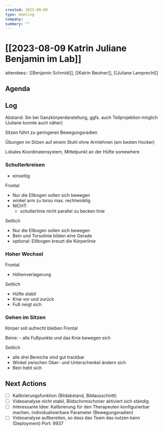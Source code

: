 ```yaml
---
created: 2023-08-09
type: meeting
company: 
summary: ""
---
```

# [[2023-08-09 Katrin Juliane Benjamin im Lab]]

attendees:: [[Benjamin Schmidt]], [[Katrin Beutner]], [[Juliane Lamprecht]]

## Agenda


## Log



Abstand: 3m bei Ganzkörperdarstellung, ggfs. auch Teilprojektion möglich (Juliane konnte auch näher)

Sitzen führt zu geringeren Bewegungsradien 

Übungen im Sitzen auf einem Stuhl ohne Armlehnen (am besten Hocker)

Lokales Koordinatensystem, Mittelpunkt an der Hüfte somewhere

### Schulterkreisen
- einseitig

Frontal

- Nur die Ellbogen sollen sich bewegen
- winkel arm zu torso max. rechtwinklig
- NICHT: 
	- schulterlinie nicht parallel zu becken linie


Seitlich

-  Nur die Ellbogen sollen sich bewegen
- Bein und Torsolinie bilden eine Gerade
- optional: Elllbogen kreuzt die Körperlinie

### Hoher Wechsel

Frontal
- Höhenverlagerung

Seitlich
- Hüfte stabil
- Knie vor und zurück
- Fuß neigt sich


### Gehen im Sitzen

Körper soll aufrecht bleiben
Frontal

Beine: 
	- alle Fußpunkte und das Knie bewegen sich 

Seitlich
- alle drei Bereiche sind gut trackbar
- Winkel zwischen Ober- und Unterschenkel ändern sich
- Bein hebt sich

## Next Actions

- [ ] Kalibrierungsfunktion (Bildabstand, Bildausschnitt)
- [ ] Videoanalyse nicht stabil, Bildschirmschoner aktiviert sich ständig
- [ ] Interessante Idee: Kalibrierung für den Therapeuten konfigurierbar machen, individualisierbare Parameter (Bewegungsradien)
- [ ] Videoanalyse aufbereiten, so dass das Team das nutzen kann (Deployment) Port: 9937